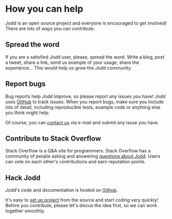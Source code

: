 # How you can help

*Jodd* is an open source project and everyone is encouraged to get involved!
There are lots of ways you can contribute.

## Spread the word

If you are a satisfied *Jodd* user, please, spread the word. Write a blog,
post a tweet, share a link, send us example of your usage,
share the experience... This would help us grow the *Jodd* community.

## Report bugs

Bug reports help *Jodd* improve, so please report any issues you have! *Jodd* uses [GitHub](https://github.com/oblac/jodd/issues?state=open) to track issues.
When you report bugs, make sure you include lots of detail, including reproducible tests, example code or anything else you think might help.

Of course, you can [contact us](/contact.html) via e-mail and submit
any issue you have.

## Contribute to Stack Overflow

Stack Overflow is a Q&A site for programmers. Stack Overflow has a community
of people asking and answering [questions about Jodd](http://stackoverflow.com/questions/tagged/jodd).
Users can vote on each other's contributions and earn reputation points.

## Hack Jodd

*Jodd*'s code and documentation is hosted on [Github](https://github.com/oblac/jodd).

It's easy to [set up project](/code.html) from the source and
start coding very quickly! Before you contribute, please
let's discus the idea first, so we can work together smoothly.
